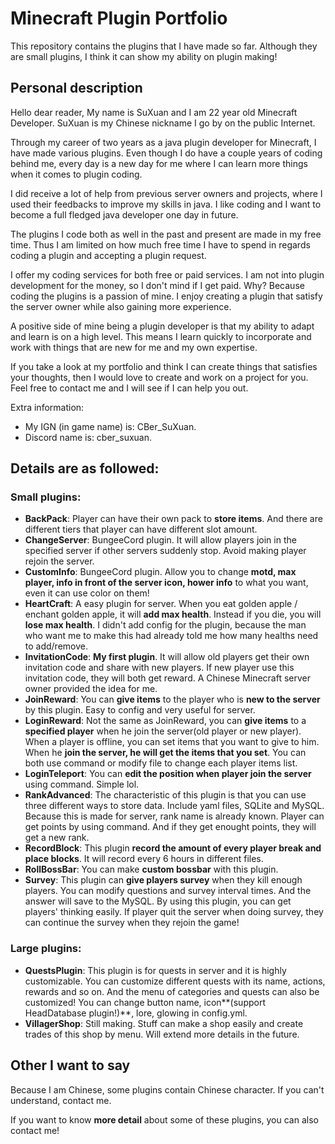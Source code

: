 # Minecraft Plugin Portfolio

This repository contains the plugins that I have made so far. Although they are small plugins, I think it can show my ability on plugin making!

## Personal description

Hello dear reader,
My name is SuXuan and I am 22 year old Minecraft Developer. SuXuan is my Chinese nickname I go by on the public Internet.

Through my career of two years as a java plugin developer for Minecraft, I have made various plugins. Even though I do have a couple years of coding behind me, every day is a new day for me where I can learn more things when it comes to plugin coding.

I did receive a lot of help from previous server owners and projects, where I used their feedbacks to improve my skills in java. I like coding and I want to become a full fledged java developer one day in future.

The plugins I code both as well in the past and present are made in my free time. Thus I am limited on how much free time I have to spend in regards coding a plugin and accepting a plugin request.

I offer my coding services for both free or paid services. I am not into plugin development for the money, so I don't mind if I get paid. Why? Because coding the plugins is a passion of mine. I enjoy creating a plugin that satisfy the server owner while also gaining more experience.

A positive side of mine being a plugin developer is that my ability to adapt and learn is on a high level. This means I learn quickly to incorporate and work with things that are new for me and my own expertise.

If you take a look at my portfolio and think I can create things that satisfies your thoughts, then I would love to create and work on a project for you. Feel free to contact me and I will see if I can help you out.

Extra information:

- My IGN (in game name) is: CBer_SuXuan.
- Discord name is: cber_suxuan.

## Details are as followed:

### Small plugins:

- **BackPack**: Player can have their own pack to **store items**. And there are different tiers that player can have different slot amount.
- **ChangeServer**: BungeeCord plugin. It will allow players join in the specified server if other servers suddenly stop. Avoid making player rejoin the server.
- **CustomInfo**: BungeeCord plugin. Allow you to change **motd, max player, info in front of the server icon, hower info** to what you want, even it can use color on them!
- **HeartCraft**: A easy plugin for server. When you eat golden apple / enchant golden apple, it will **add max health**. Instead if you die, you will **lose max health**. I didn't add config for the plugin, because the man who want me to make this had already told me how many healths need to add/remove.
- **InvitationCode**: **My first plugin**. It will allow old players get their own invitation code and share with new players. If new player use this invitation code, they will both get reward. A Chinese Minecraft server owner provided the idea for me.
- **JoinReward**: You can **give items** to the player who is **new to the server** by this plugin. Easy to config and very useful for server.
- **LoginReward**: Not the same as JoinReward, you can **give items** to a **specified player** when he join the server(old player or new player). When a player is offline, you can set items that you want to give to him. When he **join the server, he will get the items that you set**. You can both use command or modify file to change each player items list.
- **LoginTeleport**: You can **edit the position when player join the server** using command. Simple lol.
- **RankAdvanced**: The characteristic of this plugin is that you can use three different ways to store data. Include yaml files, SQLite and MySQL. Because this is made for server, rank name is already known. Player can get points by using command. And if they get enought points, they will get a new rank.
- **RecordBlock**: This plugin **record the amount of every player break and place blocks**. It will record every 6 hours in different files.
- **RollBossBar**: You can make **custom bossbar** with this plugin.
- **Survey**: This plugin can **give players survey** when they kill enough players. You can modify questions and survey interval times. And the answer will save to the MySQL. By using this plugin, you can get players' thinking easily. If player quit the server when doing survey, they can continue the survey when they rejoin the game!

### Large plugins:

- **QuestsPlugin**: This plugin is for quests in server and it is highly customizable. You can customize different quests with its name, actions, rewards and so on. And the menu of categories and quests can also be customized! You can change button name, icon**(support HeadDatabase plugin!)**, lore, glowing in config.yml.
- **VillagerShop**: Still making. Stuff can make a shop easily and create trades of this shop by menu. Will extend more details in the future.

## Other I want to say

Because I am Chinese, some plugins contain Chinese character. If you can't understand, contact me.

If you want to know **more detail** about some of these plugins, you can also contact me!
